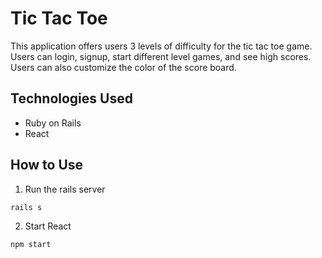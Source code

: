 # Tic Tac Toe

This application offers users 3 levels of difficulty for the tic tac toe game. Users can login, signup, start different level games, and see high scores. Users can also customize the color of the score board.

## Technologies Used
* Ruby on Rails
* React

## How to Use
1. Run the rails server
```
rails s
```
2. Start React
```
npm start
```
